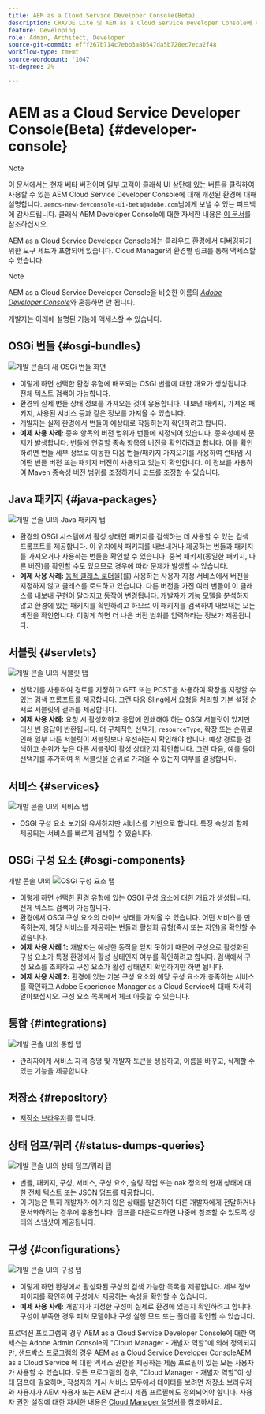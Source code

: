 ```yaml
---
title: AEM as a Cloud Service Developer Console(Beta)
description: CRX/DE Lite 및 AEM as a Cloud Service Developer Console에 대해 알아보기
feature: Developing
role: Admin, Architect, Developer
source-git-commit: efff267b714c7ebb3a8b547da5b720ec7eca2f48
workflow-type: tm+mt
source-wordcount: '1047'
ht-degree: 2%

---
```



# AEM as a Cloud Service Developer Console(Beta) {#developer-console}

>[!NOTE]
>
>이 문서에서는 현재 베타 버전이며 일부 고객이 클래식 UI 상단에 있는 버튼을 클릭하여 사용할 수 있는 AEM Cloud Service Developer Console에 대해 개선된 환경에 대해 설명합니다. `aemcs-new-devconsole-ui-beta@adobe.com`님에게 보낼 수 있는 피드백에 감사드립니다. 클래식 AEM Developer Console에 대한 자세한 내용은 [이 문서](/help/implementing/developing/introduction/development-guidelines.md#crxde-lite-and-developer-console)를 참조하십시오.

AEM as a Cloud Service Developer Console에는 클라우드 환경에서 디버깅하기 위한 도구 세트가 포함되어 있습니다. Cloud Manager의 환경별 링크를 통해 액세스할 수 있습니다.

>[!NOTE]
>AEM as a Cloud Service Developer Console을 비슷한 이름의 [*Adobe Developer Console*](https://developer.adobe.com/developer-console/)와 혼동하면 안 됩니다.
>


<!--
There are multiple ways of accessing it:

1. Launch from Cloud Manager  

1. Type a url that can be determined by adjusting the Author or Publish service urls as follows:
   ```  
   https://dev-console/-<namespace>.<cluster>.dev.adobeaemcloud.com
   ```  

1. As a shortcut, the following Cloud Manager CLI command can be used to launch the AEM as a Cloud Service Developer Console based on an environment parameter described below:    
   ```
   aio cloudmanager:open-developer-console <ENVIRONMENTID> --programId <PROGRAMID>
   ```
-->

개발자는 아래에 설명된 기능에 액세스할 수 있습니다.

## OSGi 번들 {#osgi-bundles}

![개발 콘솔의 새 OSGi 번들 화면](/help/implementing/developing/introduction/assets/osgi-bundles.png)

* 이렇게 하면 선택한 환경 유형에 배포되는 OSGI 번들에 대한 개요가 생성됩니다. 전체 텍스트 검색이 가능합니다.
* 환경의 실제 번들 상태 정보를 가져오는 것이 유용합니다. 내보낸 패키지, 가져온 패키지, 사용된 서비스 등과 같은 정보를 가져올 수 있습니다.
* 개발자는 실제 환경에서 번들이 예상대로 작동하는지 확인하려고 합니다.
* **예제 사용 사례:** 종속 항목의 버전 범위가 번들에 지정되어 있습니다. 종속성에서 문제가 발생합니다. 번들에 연결할 종속 항목의 버전을 확인하려고 합니다. 이를 확인하려면 번들 세부 정보로 이동한 다음 번들/패키지 가져오기를 사용하여 런타임 시 어떤 번들 버전 또는 패키지 버전이 사용되고 있는지 확인합니다. 이 정보를 사용하여 Maven 종속성 버전 범위를 조정하거나 코드를 조정할 수 있습니다.

## Java 패키지 {#java-packages}

![개발 콘솔 UI의 Java 패키지 탭](/help/implementing/developing/introduction/assets/java-packages-dev-console-ui.png)

* 환경의 OSGI 시스템에서 활성 상태인 패키지를 검색하는 데 사용할 수 있는 검색 프롬프트를 제공합니다. 이 위치에서 패키지를 내보내거나 제공하는 번들과 패키지를 가져오거나 사용하는 번들을 확인할 수 있습니다. 중복 패키지(동일한 패키지, 다른 버전)를 확인할 수도 있으므로 경우에 따라 문제가 발생할 수 있습니다.
* **예제 사용 사례:** [동적 클래스 로더](https://sling.apache.org/apidocs/sling9/org/apache/sling/commons/classloader/DynamicClassLoaderManager.html)을(를) 사용하는 사용자 지정 서비스에서 버전을 지정하지 않고 클래스를 로드하고 있습니다. 다른 버전을 가진 여러 번들이 이 클래스를 내보내 구현이 달라지고 동작이 변경됩니다. 개발자가 기능 모델을 분석하지 않고 환경에 있는 패키지를 확인하려고 하므로 이 패키지를 검색하여 내보내는 모든 버전을 확인합니다. 이렇게 하면 더 나은 버전 범위를 입력하라는 정보가 제공됩니다.

## 서블릿 {#servlets}

![개발 콘솔 UI의 서블릿 탭](/help/implementing/developing/introduction/assets/servlets-dev-console-ui.png)

* 선택기를 사용하여 경로를 지정하고 GET 또는 POST을 사용하여 확장을 지정할 수 있는 검색 프롬프트를 제공합니다. 그런 다음 Sling에서 요청을 처리할 기본 설정 순서로 서블릿의 결과를 제공합니다.
* **예제 사용 사례:** 요청 시 활성화하고 응답에 인쇄해야 하는 OSGI 서블릿이 있지만 대신 빈 응답이 반환됩니다. 더 구체적인 선택기, `resourceType`, 확장 또는 순위로 인해 일부 다른 서블릿이 서블릿보다 우선하는지 확인해야 합니다. 예상 경로를 검색하고 순위가 높은 다른 서블릿이 활성 상태인지 확인합니다. 그런 다음, 예를 들어 선택기를 추가하여 위 서블릿을 순위로 가져올 수 있는지 여부를 결정합니다.

## 서비스 {#services}

![개발 콘솔 UI의 서비스 탭](/help/implementing/developing/introduction/assets/services-dev-console.png)

* OSGI 구성 요소 보기와 유사하지만 서비스를 기반으로 합니다. 특정 속성과 함께 제공되는 서비스를 빠르게 검색할 수 있습니다.

## OSGi 구성 요소 {#osgi-components}

개발 콘솔 UI의 ![OSGi 구성 요소 탭](/help/implementing/developing/introduction/assets/osgi-components-dev-console.png)

* 이렇게 하면 선택한 환경 유형에 있는 OSGI 구성 요소에 대한 개요가 생성됩니다. 전체 텍스트 검색이 가능합니다.
* 환경에서 OSGI 구성 요소의 라이브 상태를 가져올 수 있습니다. 어떤 서비스를 만족하는지, 해당 서비스를 제공하는 번들과 활성화 유형(즉시 또는 지연)을 확인할 수 있습니다.
* **예제 사용 사례 1:** 개발자는 예상한 동작을 얻지 못하기 때문에 구성으로 활성화된 구성 요소가 특정 환경에서 활성 상태인지 여부를 확인하려고 합니다. 검색에서 구성 요소를 조회하고 구성 요소가 활성 상태인지 확인하기만 하면 됩니다.
* **예제 사용 사례 2:** 환경에 있는 기본 구성 요소와 해당 구성 요소가 충족하는 서비스를 확인하고 Adobe Experience Manager as a Cloud Service에 대해 자세히 알아보십시오. 구성 요소 목록에서 체크 아웃할 수 있습니다.

## 통합 {#integrations}

![개발 콘솔 UI의 통합 탭](/help/implementing/developing/introduction/assets/integrations-dev-console-ui.png)

* 관리자에게 서비스 자격 증명 및 개발자 토큰을 생성하고, 이름을 바꾸고, 삭제할 수 있는 기능을 제공합니다.

## 저장소 {#repository}

* [저장소 브라우저](/help/implementing/developing/tools/repository-browser.md)를 엽니다.

## 상태 덤프/쿼리 {#status-dumps-queries}

![개발 콘솔 UI의 상태 덤프/쿼리 탭](/help/implementing/developing/introduction/assets/status-dumps-queries.png)

* 번들, 패키지, 구성, 서비스, 구성 요소, 슬링 작업 또는 oak 정의의 현재 상태에 대한 전체 텍스트 또는 JSON 덤프를 제공합니다.
* 이 기능은 특히 개발자가 예기치 않은 상태를 발견하여 다른 개발자에게 전달하거나 문서화하려는 경우에 유용합니다. 덤프를 다운로드하면 나중에 참조할 수 있도록 상태의 스냅샷이 제공됩니다.

## 구성 {#configurations}

![개발 콘솔 UI의 구성 탭](/help/implementing/developing/introduction/assets/configurations-dev-console.png)

* 이렇게 하면 환경에서 활성화된 구성의 검색 가능한 목록을 제공합니다. 세부 정보 페이지를 확인하여 구성에서 제공하는 속성을 확인할 수 있습니다.
* **예제 사용 사례:** 개발자가 지정한 구성이 실제로 환경에 있는지 확인하려고 합니다. 구성이 부족한 경우 피쳐 모델이나 구성 실행 모드 또는 폴더를 확인할 수 있습니다.

프로덕션 프로그램의 경우 AEM as a Cloud Service Developer Console에 대한 액세스는 Adobe Admin Console의 &quot;Cloud Manager - 개발자 역할&quot;에 의해 정의되지만, 샌드박스 프로그램의 경우 AEM as a Cloud Service Developer ConsoleAEM as a Cloud Service 에 대한 액세스 권한을 제공하는 제품 프로필이 있는 모든 사용자가 사용할 수 있습니다. 모든 프로그램의 경우, &quot;Cloud Manager - 개발자 역할&quot;이 상태 덤프에 필요하며, 작성자와 게시 서비스 모두에서 데이터를 보려면 저장소 브라우저와 사용자가 AEM 사용자 또는 AEM 관리자 제품 프로필에도 정의되어야 합니다. 사용자 권한 설정에 대한 자세한 내용은 [Cloud Manager 설명서](https://experienceleague.adobe.com/docs/experience-manager-cloud-manager/using/requirements/setting-up-users-and-roles.html)를 참조하세요.